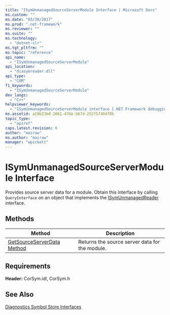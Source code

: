 ```yaml
---
title: "ISymUnmanagedSourceServerModule Interface | Microsoft Docs"
ms.custom: ""
ms.date: "03/30/2017"
ms.prod: ".net-framework"
ms.reviewer: ""
ms.suite: ""
ms.technology: 
  - "dotnet-clr"
ms.tgt_pltfrm: ""
ms.topic: "reference"
api_name: 
  - "ISymUnmanagedSourceServerModule"
api_location: 
  - "diasymreader.dll"
api_type: 
  - "COM"
f1_keywords: 
  - "ISymUnmanagedSourceServerModule"
dev_langs: 
  - "C++"
helpviewer_keywords: 
  - "ISymUnmanagedSourceServerModule interface [.NET Framework debugging]"
ms.assetid: a19b23bd-2061-476e-b67d-252f57404f8b
topic_type: 
  - "apiref"
caps.latest.revision: 6
author: "mairaw"
ms.author: "mairaw"
manager: "wpickett"
---
```

# ISymUnmanagedSourceServerModule Interface
Provides source server data for a module. Obtain this interface by calling `QueryInterface` on an object that implements the [ISymUnmanagedReader](../../../../docs/framework/unmanaged-api/diagnostics/isymunmanagedreader-interface.md) interface.  
  
## Methods  
  
|Method|Description|  
|------------|-----------------|  
|[GetSourceServerData Method](../../../../docs/framework/unmanaged-api/diagnostics/isymunmanagedsourceservermodule-getsourceserverdata-method.md)|Returns the source server data for the module.|  
  
## Requirements  
 **Header:** CorSym.idl, CorSym.h  
  
## See Also  
 [Diagnostics Symbol Store Interfaces](../../../../docs/framework/unmanaged-api/diagnostics/diagnostics-symbol-store-interfaces.md)